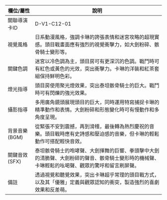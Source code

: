 | 欄位/屬性 | 說明 |
|---|---|
| 關聯導演卡ID | D-V1-C12-01 |
| 視覺風格 | 日系動漫風格，強調卡琳的誇張表情和迷宮攻略的超現實感。頭目戰畫面應有強烈的視覺衝擊力，如大劍粉碎、骸骨騎士變形等。 |
| 關鍵色調 | 迷宮以冷色調為主，頭目房可有更深沉的色調。戰鬥時可有紅色或黃色的光效，突出衝擊力。卡琳的洋裝和紅茶套組保持鮮明色彩。 |
| 燈光指導 | 頭目房使用聚光燈效果，突出泰坦骸骨騎士的巨大。戰鬥時可有閃爍的強光效果。 |
| 攝影指導 | 多用廣角鏡頭展現頭目的巨大，同時運用特寫捕捉卡琳的精準動作和表情。大劍粉碎和形態變化時可有慢動作和多角度呈現。 |
| 背景音樂 (BGM) | 從緊張不安到震撼，再到滑稽，最後轉為熱烈慶祝的音樂。頭目戰時應有史詩感和壓迫感的音樂，但卡琳的輕鬆動作可搭配輕快音效。 |
| 關鍵音效 (SFX) | 泰坦骸骨騎士的咆哮聲、大劍揮舞的巨響、拳頭擊中大劍的清脆聲、大劍粉碎的聲音、骸骨騎士變形時的機械聲、卡琳輕鬆的吆喝聲、觀眾的驚呼和留言刷屏聲。 |
| 備註 | 透過視覺和聽覺效果，突出卡琳超乎常理的頭目戰方式，以及其「優雅」定義與觀眾認知的衝突，製造強烈的喜劇效果和反差萌。 |
